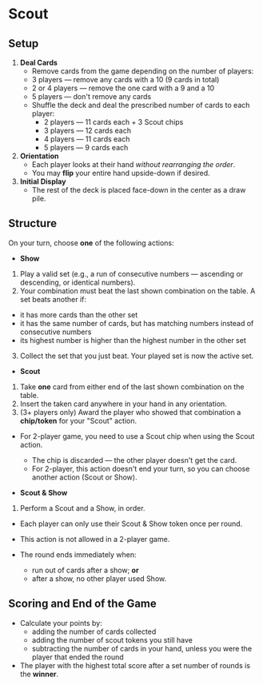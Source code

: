 # Scout

## Setup

1. **Deal Cards**
    - Remove cards from the game depending on the number of players:
    - 3 players — remove any cards with a 10 (9 cards in total)
    - 2 or 4 players — remove the one card with a 9 and a 10
    - 5 players — don't remove any cards
    - Shuffle the deck and deal the prescribed number of cards to each player:
        - 2 players — 11 cards each + 3 Scout chips
        - 3 players — 12 cards each
        - 4 players — 11 cards each
        - 5 players — 9 cards each
2. **Orientation**
   - Each player looks at their hand _without rearranging the order_.
   - You may **flip** your entire hand upside-down if desired.
3. **Initial Display**
   - The rest of the deck is placed face-down in the center as a draw pile.

## Structure

On your turn, choose **one** of the following actions:

- **Show**

 1. Play a valid set (e.g., a run of consecutive numbers — ascending or descending, or identical numbers).
 2. Your combination must beat the last shown combination on the table. A set beats another if:

- it has more cards than the other set
- it has the same number of cards, but has matching numbers instead of consecutive numbers
- its highest number is higher than the highest number in the other set

 3. Collect the set that you just beat. Your played set is now the active set.

- **Scout**

 1. Take **one** card from either end of the last shown combination on the table.
 2. Insert the taken card anywhere in your hand in any orientation.
 3. (3+ players only) Award the player who showed that combination a **chip/token** for your "Scout" action.

- For 2-player game, you need to use a Scout chip when using the Scout action.
    - The chip is discarded — the other player doesn't get the card.
    - For 2-player, this action doesn't end your turn, so you can choose another action (Scout or Show).

- **Scout & Show**

 1. Perform a Scout and a Show, in order.

- Each player can only use their Scout & Show token once per round.
- This action is not allowed in a 2-player game.

- The round ends immediately when:
    - run out of cards after a show; **or**
    - after a show, no other player used Show.

## Scoring and End of the Game

- Calculate your points by:
    - adding the number of cards collected
    - adding the number of scout tokens you still have
    - subtracting the number of cards in your hand, unless you were the player that ended the round
- The player with the highest total score after a set number of rounds is the **winner**.
